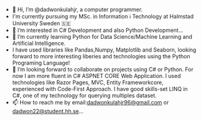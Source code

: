 - 👋 Hi, I’m @dadwonkulahjr, a computer programmer. 
- I'm currently pursuing my MSc. in Information ℹ️ Technology at Halmstad University Sweden 🇸🇪
- 👀 I’m interested in C# Development and also Python Development...
- 🌱 I’m currently learning Python for Data Science/Machine Learning and Artificial Intelligence.
-  I have used libraries like Pandas,Numpy, Matplotlib and Seaborn, looking forward to more interesting liberies and technologies using the Python Programing Language!
- 💞️ I’m looking forward to collaborate on projects using C# or Python. For now I am more fluent in C# ASPNET CORE Web Application. I used technologies like Razor Pages, MVC, Entity Frameworkcore, experienced with Code-First Approach. I have good skills-set LINQ in C#, one of my technology for querying multiples dataset.
- 📫 How to reach me by email:dadwonkulahjr96@gmail.com or dadwon22@student.hh.se...

<!---
dadwonkulahjr/dadwonkulahjr is a ✨ special ✨ repository because its `README.md` (this file) appears on your GitHub profile.
You can click the Preview link to take a look at your changes.
--->
